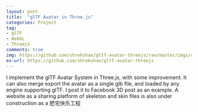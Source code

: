 ```yaml
---
layout: post
title:  "glTF Avatar in Three.js"
categories: Project
tag: 
- glTF
- WebGL
- Threejs
comments: true
img: https://github.com/shrekshao/gltf-avatar-threejs/raw/master/imgs/combination.gif
ex-url: https://github.com/shrekshao/gltf-avatar-threejs
---
```

I implement the glTF Avatar System in Three.js, with some improvement. It can also merge export the avatar as a single glb file, and loaded by any engine supporting glTF. I post it to Facebook 3D post as an example. A website as a sharing platform of skeleton and skin files is also under construction as a 肥宅快乐工程

<!--more-->